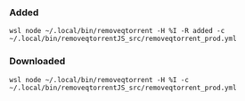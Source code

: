 ### Added
`wsl node ~/.local/bin/removeqtorrent -H %I -R added -c ~/.local/bin/removeqtorrentJS_src/removeqtorrent_prod.yml`

### Downloaded
`wsl node ~/.local/bin/removeqtorrent -H %I -c ~/.local/bin/removeqtorrentJS_src/removeqtorrent_prod.yml`